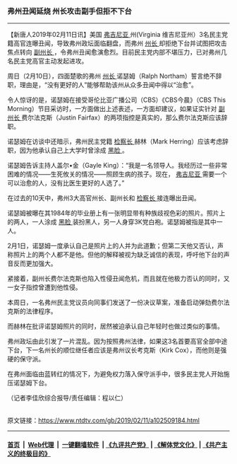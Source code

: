 ### 弗州丑闻延烧 州长攻击副手但拒不下台
------------------------

<div class="post_content">
 <p>
  【新唐人2019年02月11日讯】美国
  <a href="https://www.ntdtv.com/gb/弗吉尼亚.htm">
   弗吉尼亚
  </a>
  州(Virginia 维吉尼亚州）3名民主党籍高官连曝丑闻，导致弗州政坛面临翻盘，而弗州
  <a href="https://www.ntdtv.com/gb/州长.htm">
   州长
  </a>
  却拒绝下台并试图把攻击焦点转向
  <a href="https://www.ntdtv.com/gb/副州长.htm">
   副州长
  </a>
  ，令弗州丑闻愈演愈烈。目前民主党内部不堪压力，已对弗州几名民主党高官主动发起进攻。
 </p>
 <p>
  周日（2月10日），四面楚歌的弗州
  <a href="https://www.ntdtv.com/gb/州长.htm">
   州长
  </a>
  诺瑟姆（Ralph Northam）誓言绝不辞职，理由是，“没有更好的人”能够帮助该州从众多丑闻中得以“治愈”。
 </p>
 <p>
  令人惊讶的是，诺瑟姆在接受哥伦比亚广播公司（CBS）《CBS今晨》（CBS This Morning）节目采访时，一方面做出上述表述，一方面却建议，如果证实针对
  <a href="https://www.ntdtv.com/gb/副州长.htm">
   副州长
  </a>
  费尔法克斯（Justin Fairfax）的两项指控是真实的，那么费尔法克斯应该辞职。
 </p>
 <p>
  诺瑟姆在访谈中还暗示，弗州民主党籍
  <a href="https://www.ntdtv.com/gb/检察长.htm">
   检察长
  </a>
  赫林（Mark Herring）应该考虑辞职，因为他承认自己上大学时曾涂成
  <a href="https://www.ntdtv.com/gb/黑脸.htm">
   黑脸
  </a>
  。
 </p>
 <p>
  诺瑟姆告诉主持人盖尔•金（Gayle King）：“我是一名领导人。我经历过一些非常困难的情况——生死攸关的情况——照顾生病的孩子。现在，
  <a href="https://www.ntdtv.com/gb/弗吉尼亚.htm">
   弗吉尼亚
  </a>
  需要一个可以治愈的人，没有比医生更好的人选了。”
 </p>
 <p>
  在过去的10天中，弗州3大高官州长、副州长和
  <a href="https://www.ntdtv.com/gb/检察长.htm">
   检察长
  </a>
  接连曝出丑闻。
 </p>
 <p>
  诺瑟姆被曝在其1984年的毕业册上有一张明显带有种族歧视色彩的照片。照片上的两人，一人涂成
  <a href="https://www.ntdtv.com/gb/黑脸.htm">
   黑脸
  </a>
  装扮黑人，另一人身穿3K党白袍。诺瑟姆被指是其中一人。
 </p>
 <p>
  2月1日，诺瑟姆一度承认自己是照片上的人并为此道歉；但第二天他又否认，声称照片上的两个人都不是他。但他的解释被视为缺乏诚信的表现，呼吁他下台的声音反而更加强大。
 </p>
 <p>
  紧接着，副州长费尔法克斯也陷入性侵丑闻危机，而且就在他极力否认的同时，又一女子指控曾遭到他性侵。
 </p>
 <p>
  本周日，一名弗州民主党议员向同事们发送了一份决议草案，准备启动弹劾费尔法克斯的法律程序。
 </p>
 <p>
  而赫林在批评诺瑟姆照片的同时，居然被迫承认自己年轻时也做过类似的事情。
 </p>
 <p>
  弗州政坛由此引发了一片混乱。因为按照弗州法律，如果这3名首要高官全部中途下台，下一名州长的顺位继任者应该是弗州议长考克斯（Kirk Cox），而他则是强硬的保守派。
 </p>
 <p>
  在弗州面临由蓝转红的情况下，为避免权力落入保守派手中，很多民主党人开始施压诺瑟姆下台。
 </p>
 <p>
  （记者李佳欣综合报导/责任编辑：程以仁）
 </p>
 <div class="single_ad">
 </div>
</div>

<br/>原文链接：https://www.ntdtv.com/gb/2019/02/11/a102509184.html


------------------------
#### [首页](https://github.com/gfw-breaker/banned-news/blob/master/README.md) &nbsp;|&nbsp; [Web代理](https://github.com/labour-camp/helloworld) &nbsp;|&nbsp; [一键翻墙软件](https://github.com/gfw-breaker/nogfw/blob/master/README.md) &nbsp;| [《九评共产党》](https://github.com/gfw-breaker/9ping.md/blob/master/README.md#九评之一评共产党是什么) | [《解体党文化》](https://github.com/gfw-breaker/jtdwh.md/blob/master/README.md) | [《共产主义的终极目的》](https://github.com/gfw-breaker/gczydzjmd.md/blob/master/README.md)

